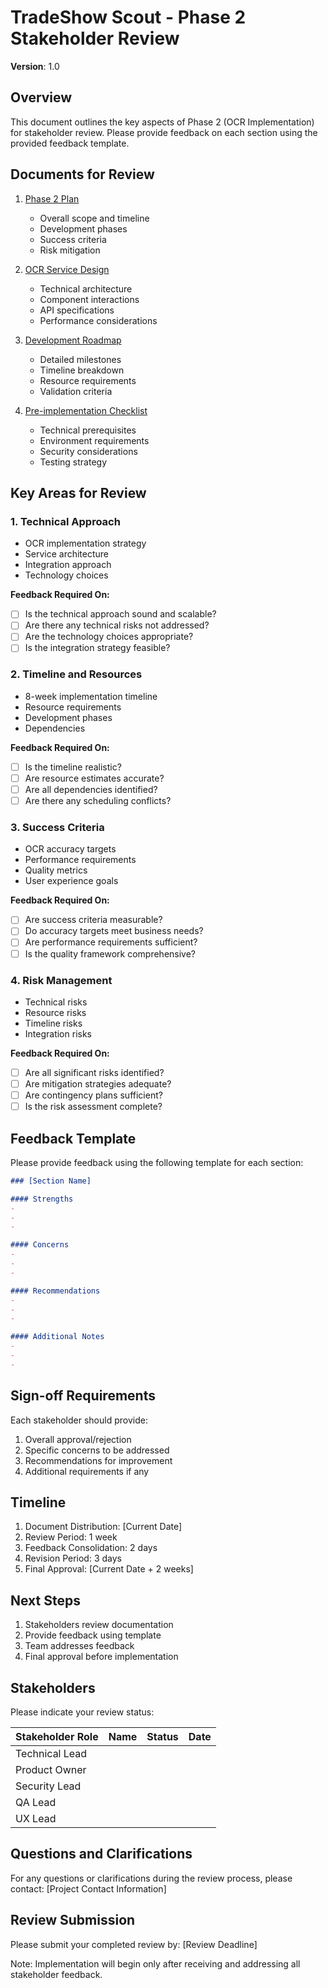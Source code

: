 # TradeShow Scout - Phase 2 Stakeholder Review
**Version**: 1.0

## Overview
This document outlines the key aspects of Phase 2 (OCR Implementation) for stakeholder review. Please provide feedback on each section using the provided feedback template.

## Documents for Review
1. [Phase 2 Plan](phase-2-plan.md)
   - Overall scope and timeline
   - Development phases
   - Success criteria
   - Risk mitigation

2. [OCR Service Design](ocr-service-design.md)
   - Technical architecture
   - Component interactions
   - API specifications
   - Performance considerations

3. [Development Roadmap](ocr-development-roadmap.md)
   - Detailed milestones
   - Timeline breakdown
   - Resource requirements
   - Validation criteria

4. [Pre-implementation Checklist](phase-2-checklist.md)
   - Technical prerequisites
   - Environment requirements
   - Security considerations
   - Testing strategy

## Key Areas for Review

### 1. Technical Approach
- OCR implementation strategy
- Service architecture
- Integration approach
- Technology choices

**Feedback Required On:**
- [ ] Is the technical approach sound and scalable?
- [ ] Are there any technical risks not addressed?
- [ ] Are the technology choices appropriate?
- [ ] Is the integration strategy feasible?

### 2. Timeline and Resources
- 8-week implementation timeline
- Resource requirements
- Development phases
- Dependencies

**Feedback Required On:**
- [ ] Is the timeline realistic?
- [ ] Are resource estimates accurate?
- [ ] Are all dependencies identified?
- [ ] Are there any scheduling conflicts?

### 3. Success Criteria
- OCR accuracy targets
- Performance requirements
- Quality metrics
- User experience goals

**Feedback Required On:**
- [ ] Are success criteria measurable?
- [ ] Do accuracy targets meet business needs?
- [ ] Are performance requirements sufficient?
- [ ] Is the quality framework comprehensive?

### 4. Risk Management
- Technical risks
- Resource risks
- Timeline risks
- Integration risks

**Feedback Required On:**
- [ ] Are all significant risks identified?
- [ ] Are mitigation strategies adequate?
- [ ] Are contingency plans sufficient?
- [ ] Is the risk assessment complete?

## Feedback Template

Please provide feedback using the following template for each section:

```markdown
### [Section Name]

#### Strengths
- 
- 
- 

#### Concerns
- 
- 
- 

#### Recommendations
- 
- 
- 

#### Additional Notes
- 
- 
- 
```

## Sign-off Requirements

Each stakeholder should provide:
1. Overall approval/rejection
2. Specific concerns to be addressed
3. Recommendations for improvement
4. Additional requirements if any

## Timeline

1. Document Distribution: [Current Date]
2. Review Period: 1 week
3. Feedback Consolidation: 2 days
4. Revision Period: 3 days
5. Final Approval: [Current Date + 2 weeks]

## Next Steps

1. Stakeholders review documentation
2. Provide feedback using template
3. Team addresses feedback
4. Final approval before implementation

## Stakeholders

Please indicate your review status:

| Stakeholder Role | Name | Status | Date |
|-----------------|------|--------|------|
| Technical Lead  |      |        |      |
| Product Owner   |      |        |      |
| Security Lead   |      |        |      |
| QA Lead         |      |        |      |
| UX Lead         |      |        |      |

## Questions and Clarifications

For any questions or clarifications during the review process, please contact:
[Project Contact Information]

## Review Submission

Please submit your completed review by:
[Review Deadline]

Note: Implementation will begin only after receiving and addressing all stakeholder feedback.